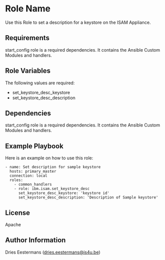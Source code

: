 # Role Name

Use this Role to set a description for a keystore on the ISAM Appliance.

## Requirements

start_config role is a required dependencies. It contains the Ansible Custom Modules and handlers.

## Role Variables

The following values are required:
* set_keystore_desc_keystore
* set_keystore_desc_description

## Dependencies

start_config role is a required dependencies. It contains the Ansible Custom Modules and handlers.

## Example Playbook

Here is an example on how to use this role:

    - name: Set description for sample keystore
      hosts: primary_master
      connection: local
      roles:
        - common_handlers
        - role: ibm.isam.set_keystore_desc
          set_keystore_desc_keystore: 'keystore id'
          set_keystore_desc_description: 'Description of Sample keystore'

## License

Apache

## Author Information

Dries Eestermans (dries.eestermans@is4u.be)
